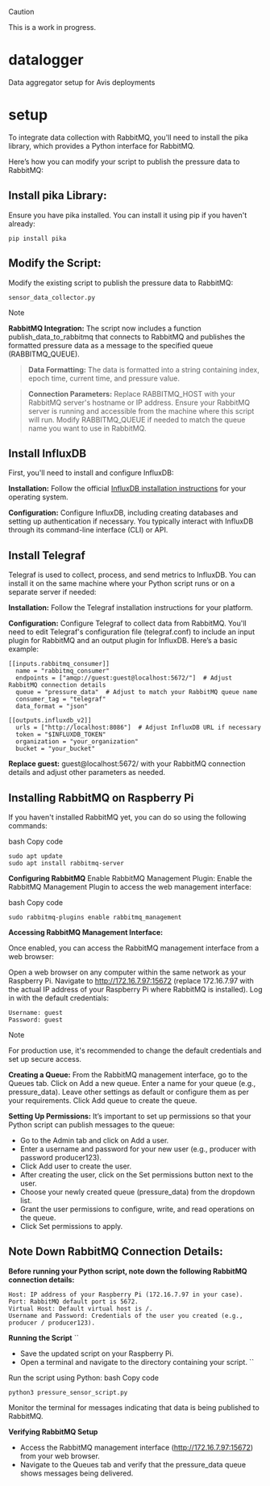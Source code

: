 > [!CAUTION]
> This is a work in progress.

# datalogger
Data aggregator setup for Avis deployments  

# setup
To integrate data collection with RabbitMQ, you'll need to install the pika library, which provides a Python interface for RabbitMQ. 

Here’s how you can modify your script to publish the pressure data to RabbitMQ:

## Install pika Library:
Ensure you have pika installed. You can install it using pip if you haven't already:
```
pip install pika
```
## Modify the Script:
Modify the existing script to publish the pressure data to RabbitMQ:
```
sensor_data_collector.py
```

> [!Note]
> **RabbitMQ Integration:** The script now includes a function publish_data_to_rabbitmq that connects to RabbitMQ and publishes the formatted pressure data as a message to the specified queue (RABBITMQ_QUEUE).

> **Data Formatting:** The data is formatted into a string containing index, epoch time, current time, and pressure value.

> **Connection Parameters:** Replace RABBITMQ_HOST with your RabbitMQ server's hostname or IP address.
> Ensure your RabbitMQ server is running and accessible from the machine where this script will run.
> Modify RABBITMQ_QUEUE if needed to match the queue name you want to use in RabbitMQ.

## Install InfluxDB
First, you'll need to install and configure InfluxDB:

**Installation:** Follow the official [InfluxDB installation instructions](https://docs.influxdata.com/influxdb/v2/get-started/setup/) for your operating system. 

**Configuration:** Configure InfluxDB, including creating databases and setting up authentication if necessary. You typically interact with InfluxDB through its command-line interface (CLI) or API.

## Install Telegraf
Telegraf is used to collect, process, and send metrics to InfluxDB. You can install it on the same machine where your Python script runs or on a separate server if needed:

**Installation:** Follow the Telegraf installation instructions for your platform.

**Configuration:** Configure Telegraf to collect data from RabbitMQ. You'll need to edit Telegraf's configuration file (telegraf.conf) to include an input plugin for RabbitMQ and an output plugin for InfluxDB. Here’s a basic example:

```
[[inputs.rabbitmq_consumer]]
  name = "rabbitmq_consumer"
  endpoints = ["amqp://guest:guest@localhost:5672/"]  # Adjust RabbitMQ connection details
  queue = "pressure_data"  # Adjust to match your RabbitMQ queue name
  consumer_tag = "telegraf"
  data_format = "json"

[[outputs.influxdb_v2]]
  urls = ["http://localhost:8086"]  # Adjust InfluxDB URL if necessary
  token = "$INFLUXDB_TOKEN"
  organization = "your_organization"
  bucket = "your_bucket"
```

**Replace guest:** guest@localhost:5672/ with your RabbitMQ connection details and adjust other parameters as needed.

## Installing RabbitMQ on Raspberry Pi
If you haven't installed RabbitMQ yet, you can do so using the following commands:

bash
Copy code
```
sudo apt update
sudo apt install rabbitmq-server
```

**Configuring RabbitMQ**
Enable RabbitMQ Management Plugin:
Enable the RabbitMQ Management Plugin to access the web management interface:

bash
Copy code
```
sudo rabbitmq-plugins enable rabbitmq_management
```

**Accessing RabbitMQ Management Interface:**

Once enabled, you can access the RabbitMQ management interface from a web browser:

Open a web browser on any computer within the same network as your Raspberry Pi.
Navigate to http://172.16.7.97:15672 (replace 172.16.7.97 with the actual IP address of your Raspberry Pi where RabbitMQ is installed).
Log in with the default credentials:
```
Username: guest
Password: guest
```
> [!Note]
> For production use, it's recommended to change the default credentials and set up secure access.

**Creating a Queue:**
From the RabbitMQ management interface, go to the Queues tab.
Click on Add a new queue.
Enter a name for your queue (e.g., pressure_data).
Leave other settings as default or configure them as per your requirements.
Click Add queue to create the queue.

**Setting Up Permissions:**
It’s important to set up permissions so that your Python script can publish messages to the queue:
* Go to the Admin tab and click on Add a user.
* Enter a username and password for your new user (e.g., producer with password producer123).
* Click Add user to create the user.
* After creating the user, click on the Set permissions button next to the user.
* Choose your newly created queue (pressure_data) from the dropdown list.
* Grant the user permissions to configure, write, and read operations on the queue.
* Click Set permissions to apply.

## Note Down RabbitMQ Connection Details:
**Before running your Python script, note down the following RabbitMQ connection details:**
```
Host: IP address of your Raspberry Pi (172.16.7.97 in your case).
Port: RabbitMQ default port is 5672.
Virtual Host: Default virtual host is /.
Username and Password: Credentials of the user you created (e.g., producer / producer123).
```

**Running the Script**
``
* Save the updated script on your Raspberry Pi.
* Open a terminal and navigate to the directory containing your script.
``

Run the script using Python:
bash
Copy code
```
python3 pressure_sensor_script.py
```
Monitor the terminal for messages indicating that data is being published to RabbitMQ.

**Verifying RabbitMQ Setup**
* Access the RabbitMQ management interface (http://172.16.7.97:15672) from your web browser.
* Navigate to the Queues tab and verify that the pressure_data queue shows messages being delivered.

